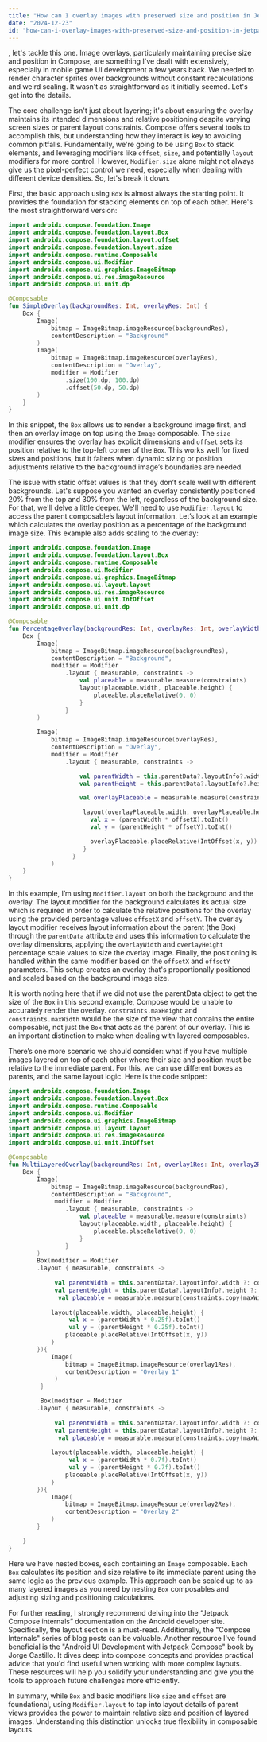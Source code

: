 ```yaml
---
title: "How can I overlay images with preserved size and position in Jetpack Compose?"
date: "2024-12-23"
id: "how-can-i-overlay-images-with-preserved-size-and-position-in-jetpack-compose"
---
```


, let's tackle this one. Image overlays, particularly maintaining precise size and position in Compose, are something I've dealt with extensively, especially in mobile game UI development a few years back. We needed to render character sprites over backgrounds without constant recalculations and weird scaling. It wasn't as straightforward as it initially seemed. Let's get into the details.

The core challenge isn't just about layering; it's about ensuring the overlay maintains its intended dimensions and relative positioning despite varying screen sizes or parent layout constraints. Compose offers several tools to accomplish this, but understanding how they interact is key to avoiding common pitfalls. Fundamentally, we're going to be using `Box` to stack elements, and leveraging modifiers like `offset`, `size`, and potentially `layout` modifiers for more control. However, `Modifier.size` alone might not always give us the pixel-perfect control we need, especially when dealing with different device densities. So, let's break it down.

First, the basic approach using `Box` is almost always the starting point. It provides the foundation for stacking elements on top of each other. Here's the most straightforward version:

```kotlin
import androidx.compose.foundation.Image
import androidx.compose.foundation.layout.Box
import androidx.compose.foundation.layout.offset
import androidx.compose.foundation.layout.size
import androidx.compose.runtime.Composable
import androidx.compose.ui.Modifier
import androidx.compose.ui.graphics.ImageBitmap
import androidx.compose.ui.res.imageResource
import androidx.compose.ui.unit.dp

@Composable
fun SimpleOverlay(backgroundRes: Int, overlayRes: Int) {
    Box {
        Image(
            bitmap = ImageBitmap.imageResource(backgroundRes),
            contentDescription = "Background"
        )
        Image(
            bitmap = ImageBitmap.imageResource(overlayRes),
            contentDescription = "Overlay",
            modifier = Modifier
                .size(100.dp, 100.dp)
                .offset(50.dp, 50.dp)
        )
    }
}
```

In this snippet, the `Box` allows us to render a background image first, and then an overlay image on top using the `Image` composable. The `size` modifier ensures the overlay has explicit dimensions and `offset` sets its position relative to the top-left corner of the `Box`. This works well for fixed sizes and positions, but it falters when dynamic sizing or position adjustments relative to the background image’s boundaries are needed.

The issue with static offset values is that they don’t scale well with different backgrounds. Let's suppose you wanted an overlay consistently positioned 20% from the top and 30% from the left, regardless of the background size. For that, we'll delve a little deeper. We'll need to use `Modifier.layout` to access the parent composable’s layout information. Let’s look at an example which calculates the overlay position as a percentage of the background image size. This example also adds scaling to the overlay:

```kotlin
import androidx.compose.foundation.Image
import androidx.compose.foundation.layout.Box
import androidx.compose.runtime.Composable
import androidx.compose.ui.Modifier
import androidx.compose.ui.graphics.ImageBitmap
import androidx.compose.ui.layout.layout
import androidx.compose.ui.res.imageResource
import androidx.compose.ui.unit.IntOffset
import androidx.compose.ui.unit.dp

@Composable
fun PercentageOverlay(backgroundRes: Int, overlayRes: Int, overlayWidth: Float = 0.2f, overlayHeight: Float = 0.2f, offsetX: Float = 0.2f, offsetY: Float = 0.2f) {
    Box {
        Image(
            bitmap = ImageBitmap.imageResource(backgroundRes),
            contentDescription = "Background",
            modifier = Modifier
                .layout { measurable, constraints ->
                    val placeable = measurable.measure(constraints)
                    layout(placeable.width, placeable.height) {
                        placeable.placeRelative(0, 0)
                    }
                }
        )
       
        Image(
            bitmap = ImageBitmap.imageResource(overlayRes),
            contentDescription = "Overlay",
            modifier = Modifier
                .layout { measurable, constraints ->

                    val parentWidth = this.parentData?.layoutInfo?.width ?: constraints.maxWidth
                    val parentHeight = this.parentData?.layoutInfo?.height ?: constraints.maxHeight

                    val overlayPlaceable = measurable.measure(constraints.copy(maxWidth = (parentWidth * overlayWidth).toInt(), maxHeight = (parentHeight * overlayHeight).toInt()))

                     layout(overlayPlaceable.width, overlayPlaceable.height) {
                       val x = (parentWidth * offsetX).toInt()
                       val y = (parentHeight * offsetY).toInt()

                       overlayPlaceable.placeRelative(IntOffset(x, y))
                     }
                  }
            )
    }
}

```

In this example, I’m using `Modifier.layout` on both the background and the overlay. The layout modifier for the background calculates its actual size which is required in order to calculate the relative positions for the overlay using the provided percentage values `offsetX` and `offsetY`. The overlay layout modifier receives layout information about the parent (the Box) through the `parentData` attribute and uses this information to calculate the overlay dimensions, applying the `overlayWidth` and `overlayHeight` percentage scale values to size the overlay image. Finally, the positioning is handled within the same modifier based on the `offsetX` and `offsetY` parameters. This setup creates an overlay that's proportionally positioned and scaled based on the background image size.

It is worth noting here that if we did not use the parentData object to get the size of the `Box` in this second example, Compose would be unable to accurately render the overlay. `constraints.maxHeight` and `constraints.maxWidth` would be the size of the view that contains the entire composable, not just the `Box` that acts as the parent of our overlay. This is an important distinction to make when dealing with layered composables.

There’s one more scenario we should consider: what if you have multiple images layered on top of each other where their size and position must be relative to the immediate parent. For this, we can use different boxes as parents, and the same layout logic. Here is the code snippet:

```kotlin
import androidx.compose.foundation.Image
import androidx.compose.foundation.layout.Box
import androidx.compose.runtime.Composable
import androidx.compose.ui.Modifier
import androidx.compose.ui.graphics.ImageBitmap
import androidx.compose.ui.layout.layout
import androidx.compose.ui.res.imageResource
import androidx.compose.ui.unit.IntOffset

@Composable
fun MultiLayeredOverlay(backgroundRes: Int, overlay1Res: Int, overlay2Res: Int) {
    Box {
        Image(
            bitmap = ImageBitmap.imageResource(backgroundRes),
            contentDescription = "Background",
             modifier = Modifier
                .layout { measurable, constraints ->
                    val placeable = measurable.measure(constraints)
                    layout(placeable.width, placeable.height) {
                        placeable.placeRelative(0, 0)
                    }
                }
        )
        Box(modifier = Modifier
        .layout { measurable, constraints ->
           
             val parentWidth = this.parentData?.layoutInfo?.width ?: constraints.maxWidth
             val parentHeight = this.parentData?.layoutInfo?.height ?: constraints.maxHeight
              val placeable = measurable.measure(constraints.copy(maxWidth = (parentWidth * 0.5f).toInt(), maxHeight = (parentHeight * 0.5f).toInt()))
            
            layout(placeable.width, placeable.height) {
                 val x = (parentWidth * 0.25f).toInt()
                 val y = (parentHeight * 0.25f).toInt()
                placeable.placeRelative(IntOffset(x, y))
            }
        }){
            Image(
                bitmap = ImageBitmap.imageResource(overlay1Res),
                contentDescription = "Overlay 1"
             )
         }

         Box(modifier = Modifier
        .layout { measurable, constraints ->
           
             val parentWidth = this.parentData?.layoutInfo?.width ?: constraints.maxWidth
             val parentHeight = this.parentData?.layoutInfo?.height ?: constraints.maxHeight
              val placeable = measurable.measure(constraints.copy(maxWidth = (parentWidth * 0.3f).toInt(), maxHeight = (parentHeight * 0.3f).toInt()))
            
            layout(placeable.width, placeable.height) {
                 val x = (parentWidth * 0.7f).toInt()
                 val y = (parentHeight * 0.7f).toInt()
                placeable.placeRelative(IntOffset(x, y))
            }
        }){
            Image(
                bitmap = ImageBitmap.imageResource(overlay2Res),
                contentDescription = "Overlay 2"
            )
        }

    }
}
```
Here we have nested boxes, each containing an `Image` composable.  Each `Box` calculates its position and size relative to its immediate parent using the same logic as the previous example. This approach can be scaled up to as many layered images as you need by nesting `Box` composables and adjusting sizing and positioning calculations.

For further reading, I strongly recommend delving into the “Jetpack Compose internals” documentation on the Android developer site. Specifically, the layout section is a must-read. Additionally, the "Compose Internals" series of blog posts can be valuable. Another resource I've found beneficial is the "Android UI Development with Jetpack Compose" book by Jorge Castillo. It dives deep into compose concepts and provides practical advice that you'd find useful when working with more complex layouts. These resources will help you solidify your understanding and give you the tools to approach future challenges more efficiently.

In summary, while `Box` and basic modifiers like `size` and `offset` are foundational, using `Modifier.layout` to tap into layout details of parent views provides the power to maintain relative size and position of layered images. Understanding this distinction unlocks true flexibility in composable layouts.
